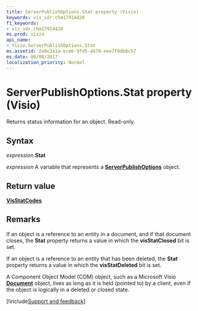 ```yaml
---
title: ServerPublishOptions.Stat property (Visio)
keywords: vis_sdr.chm17914420
f1_keywords:
- vis_sdr.chm17914420
ms.prod: visio
api_name:
- Visio.ServerPublishOptions.Stat
ms.assetid: 2a9c3a1a-ece6-9fd5-d470-eee7f9db8c57
ms.date: 06/08/2017
localization_priority: Normal
---
```



# ServerPublishOptions.Stat property (Visio)

Returns status information for an object. Read-only.


## Syntax

_expression_.**Stat**

_expression_ A variable that represents a **[ServerPublishOptions](Visio.ServerPublishOptions.md)** object.


## Return value

 **[VisStatCodes](Visio.visstatcodes.md)**


## Remarks

If an object is a reference to an entity in a document, and if that document closes, the  **Stat** property returns a value in which the **visStatClosed** bit is set.

If an object is a reference to an entity that has been deleted, the  **Stat** property returns a value in which the **visStatDeleted** bit is set.

A Component Object Model (COM) object, such as a Microsoft Visio  **[Document](Visio.Document.md)** object, lives as long as it is held (pointed to) by a client, even if the object is logically in a deleted or closed state.

[!include[Support and feedback](~/includes/feedback-boilerplate.md)]